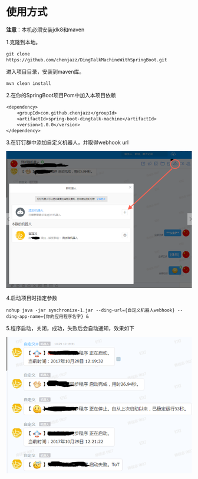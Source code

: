 # 使用方式

**注意**：本机必须安装jdk8和maven

1.克隆到本地。
```
git clone https://github.com/chenjazz/DingTalkMachineWithSpringBoot.git
```
进入项目目录，安装到maven库。
```
mvn clean install
```

2.在你的SpringBoot项目Pom中加入本项目依赖
```
<dependency>
    <groupId>com.github.chenjazz</groupId>
    <artifactId>spring-boot-dingtalk-machine</artifactId>
    <version>1.0.0</version>
</dependency>
```

3.在钉钉群中添加自定义机器人，并取得webhook url

![](image33333.png)

4.启动项目时指定参数
```
nohup java -jar synchronize-1.jar --ding-url={自定义机器人webhook} --ding-app-name={你的应用程序名字} &
```

5.程序启动，关闭，成功，失败后会自动通知，效果如下

![](image444.png)

